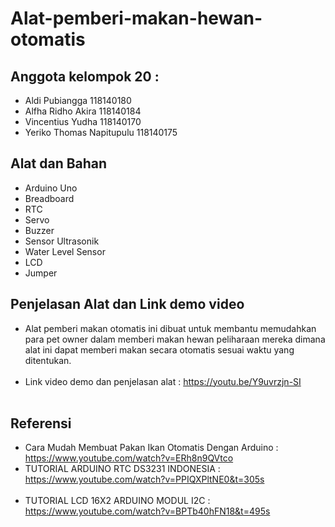 # Alat-pemberi-makan-hewan-otomatis
  
## Anggota kelompok 20 :
* Aldi Pubiangga            118140180
* Alfha Ridho Akira         118140184
* Vincentius Yudha          118140170 
* Yeriko Thomas Napitupulu  118140175 
  
## Alat dan Bahan
*	Arduino Uno
*	Breadboard
*	RTC
*	Servo
*	Buzzer
*	Sensor Ultrasonik
*	Water Level Sensor
*	LCD
* Jumper

## Penjelasan Alat dan Link demo video 
* Alat pemberi makan otomatis ini dibuat untuk membantu memudahkan para pet owner dalam memberi makan hewan peliharaan mereka dimana 
  alat ini dapat memberi makan secara otomatis sesuai waktu yang ditentukan.<br><br>
* Link video demo dan penjelasan alat :
https://youtu.be/Y9uvrzjn-SI
<br><br>

## Referensi
* Cara Mudah Membuat Pakan Ikan Otomatis Dengan Arduino : https://www.youtube.com/watch?v=ERh8n9QVtco
* TUTORIAL ARDUINO RTC DS3231 INDONESIA                 : https://www.youtube.com/watch?v=PPIQXPltNE0&t=305s <br><br>
* TUTORIAL LCD 16X2 ARDUINO MODUL I2C                   : https://www.youtube.com/watch?v=BPTb40hFN18&t=495s
